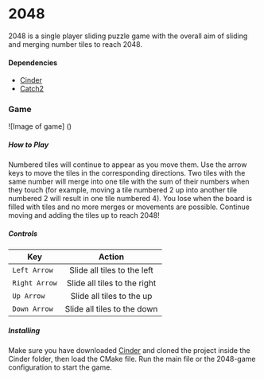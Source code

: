 # 2048
2048 is a single player sliding puzzle game with the overall aim of sliding and merging 
number tiles to reach 2048.

#### **Dependencies**
* [Cinder][1]
* [Catch2][2]

[1]: https://libcinder.org/
[2]: https://github.com/catchorg/Catch2

### Game
![Image of game]
()
##### How to Play
Numbered tiles will continue to appear as you move them. Use the arrow keys to move the tiles
in the corresponding directions. Two tiles with the same number will merge into one tile with the
sum of their numbers when they touch (for example, moving a tile numbered 2 up into another tile numbered
2 will result in one tile numbered 4). You lose when the board is filled with tiles and no more merges 
or movements are possible. Continue moving and adding the tiles up to reach 2048!

##### Controls

|   Key   |       Action       |
| ------- |:------------------:|
| `Left Arrow` | Slide all tiles to the left |
| `Right Arrow` | Slide all tiles to the right |
| `Up Arrow` | Slide all tiles to the up |
| `Down Arrow` | Slide all tiles to the down |


##### Installing
Make sure you have downloaded [Cinder][3] and cloned the project inside
the Cinder folder, then load the CMake file. Run the main file or the 2048-game
configuration to start the game.


[3]: https://libcinder.org/download